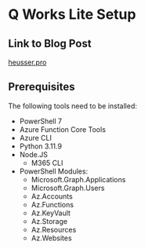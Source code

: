 # Q Works Lite Setup

## Link to Blog Post

[heusser.pro](https://heusser.pro/p/get-missed-call-notifications-for-teams-call-queues-free-community-solution-cozo3bhojb7t)

## Prerequisites

The following tools need to be installed:

- PowerShell 7
- Azure Function Core Tools
- Azure CLI
- Python 3.11.9
- Node.JS
    - M365 CLI
- PowerShell Modules: 
    - Microsoft.Graph.Applications
    - Microsoft.Graph.Users
    - Az.Accounts
    - Az.Functions
    - Az.KeyVault
    - Az.Storage
    - Az.Resources
    - Az.Websites